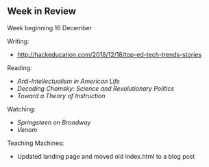 ## Week in Review
Week beginning 16 December

Writing:
* http://hackeducation.com/2018/12/18/top-ed-tech-trends-stories

Reading:
* _Anti-Intellectualism in American Life_
* _Decoding Chomsky: Science and Revolutionary Politics_
* _Toward a Theory of Instruction_

Watching:
* _Springsteen on Broadway_
* _Venom_

Teaching Machines:
* Updated landing page and moved old index.html to a blog post
